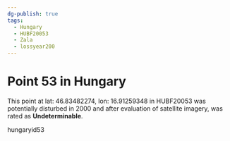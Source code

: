 ```yaml
---
dg-publish: true
tags:
  - Hungary
  - HUBF20053
  - Zala
  - lossyear200
---
```


# Point 53 in Hungary

This point at lat: 46.83482274, lon: 16.91259348 in HUBF20053 was potentially disturbed in 2000 and after evaluation of satellite imagery, was rated as **Undeterminable**.



hungaryid53